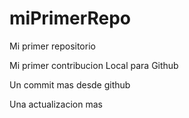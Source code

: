 # miPrimerRepo

Mi primer repositorio

Mi primer contribucion Local para Github

Un commit mas desde github

Una actualizacion mas
